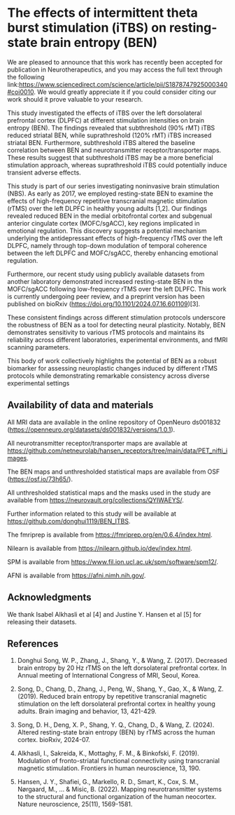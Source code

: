 # The effects of intermittent theta burst stimulation (iTBS) on resting-state brain entropy (BEN)

We are pleased to announce that this work has recently been accepted for publication in Neurotherapeutics, and you may access the full text through the following link:https://www.sciencedirect.com/science/article/pii/S1878747925000340#coi0010. We would greatly appreciate it if you could consider citing our work should it prove valuable to your research.

This study investigated the effects of iTBS over the left dorsolateral prefrontal cortex (DLPFC) at different stimulation intensities on brain entropy (BEN). The findings revealed that subthreshold (90% rMT) iTBS reduced striatal BEN, while suprathreshold  (120% rMT) iTBS increased striatal BEN. Furthermore, subthreshold iTBS altered the baseline correlation between BEN and neurotransmitter receptor/transporter maps. These results suggest that subthreshold iTBS may be a more beneficial stimulation approach, whereas suprathreshold iTBS could potentially induce transient adverse effects.

This study is part of our series investigating noninvasive brain stimulation (NBS). As early as 2017, we employed resting-state BEN to examine the effects of high-frequency repetitive transcranial magnetic stimulation (rTMS) over the left DLPFC in healthy young adults [1,2]. Our findings revealed reduced BEN in the medial orbitofrontal cortex and subgenual anterior cingulate cortex (MOFC/sgACC), key regions implicated in emotional regulation. This discovery suggests a potential mechanism underlying the antidepressant effects of high-frequency rTMS over the left DLPFC, namely through top-down modulation of temporal coherence between the left DLPFC and MOFC/sgACC, thereby enhancing emotional regulation.

Furthermore, our recent study using publicly available datasets from another laboratory demonstrated increased resting-state BEN in the MOFC/sgACC following low-frequency rTMS over the left DLPFC. This work is currently undergoing peer review, and a preprint version has been published on bioRxiv (https://doi.org/10.1101/2024.07.16.601109)[3].

These consistent findings across different stimulation protocols underscore the robustness of BEN as a tool for detecting neural plasticity. Notably, BEN demonstrates sensitivity to various rTMS protocols and maintains its reliability across different laboratories, experimental environments, and fMRI scanning parameters.

This body of work collectively highlights the potential of BEN as a robust biomarker for assessing neuroplastic changes induced by different rTMS protocols while demonstrating remarkable consistency across diverse experimental settings


## Availability of data and materials ##

All MRI data are available in the online repository of OpenNeuro ds001832 (https://openneuro.org/datasets/ds001832/versions/1.0.1).

All neurotransmitter receptor/transporter maps are available at https://github.com/netneurolab/hansen_receptors/tree/main/data/PET_nifti_images.

The BEN maps and unthresholded statistical maps are available from OSF (https://osf.io/73h65/).

All unthresholded statistical maps and the masks used in the study are available from https://neurovault.org/collections/QYIWAEYS/.

Further information related to this study will be available at https://github.com/donghui1119/BEN_ITBS.

The fmriprep is available from https://fmriprep.org/en/0.6.4/index.html.

Nilearn is available from https://nilearn.github.io/dev/index.html. 

SPM is available from https://www.fil.ion.ucl.ac.uk/spm/software/spm12/.

AFNI is available from https://afni.nimh.nih.gov/.


## Acknowledgments ##

We thank Isabel Alkhasli et al [4] and Justine Y. Hansen et al [5] for releasing their datasets.

## References ##


1. Donghui Song, W. P., Zhang, J., Shang, Y., & Wang, Z. (2017). Decreased brain entropy by 20 Hz rTMS on the left dorsolateral prefrontal cortex. In Annual meeting of International Congress of MRI, Seoul, Korea.

2. Song, D., Chang, D., Zhang, J., Peng, W., Shang, Y., Gao, X., & Wang, Z. (2019). Reduced brain entropy by repetitive transcranial magnetic stimulation on the left dorsolateral prefrontal cortex in healthy young adults. Brain imaging and behavior, 13, 421-429.

3. Song, D. H., Deng, X. P., Shang, Y. Q., Chang, D., & Wang, Z. (2024). Altered resting-state brain entropy (BEN) by rTMS across the human cortex. bioRxiv, 2024-07.
 
4. Alkhasli, I., Sakreida, K., Mottaghy, F. M., & Binkofski, F. (2019). Modulation of fronto-striatal functional connectivity using transcranial magnetic stimulation. Frontiers in human neuroscience, 13, 190.
 
5. Hansen, J. Y., Shafiei, G., Markello, R. D., Smart, K., Cox, S. M., Nørgaard, M., ... & Misic, B. (2022). Mapping neurotransmitter systems to the structural and functional organization of the human neocortex. Nature neuroscience, 25(11), 1569-1581.


